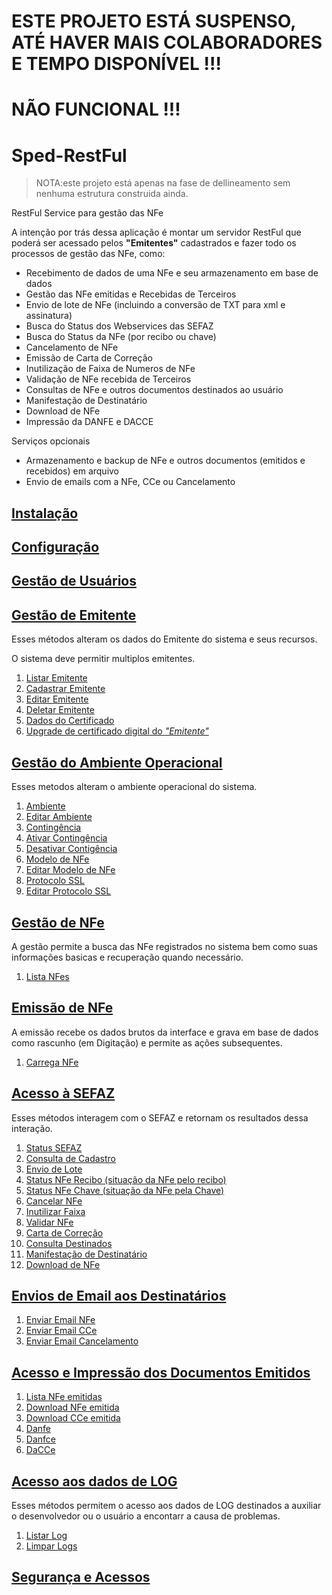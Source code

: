 # ESTE PROJETO ESTÁ SUSPENSO, ATÉ HAVER MAIS COLABORADORES E TEMPO DISPONÍVEL !!!
# NÃO FUNCIONAL !!! 
# Sped-RestFul

>NOTA:este projeto está apenas na fase de dellineamento sem nenhuma estrutura construida ainda.

RestFul Service para gestão das NFe

A intenção por trás dessa aplicação é montar um servidor RestFul que poderá ser acessado pelos **"Emitentes"** cadastrados e fazer todo os processos de gestão das NFe, como:

- Recebimento de dados de uma NFe e seu armazenamento em base de dados
- Gestão das NFe emitidas e Recebidas de Terceiros
- Envio de lote de NFe (incluindo a conversão de TXT para xml e assinatura)
- Busca do Status dos Webservices das SEFAZ
- Busca do Status da NFe (por recibo ou chave)
- Cancelamento de NFe
- Emissão de Carta de Correção
- Inutilização de Faixa de Numeros de NFe
- Validação de NFe recebida de Terceiros
- Consultas de NFe e outros documentos destinados ao usuário
- Manifestação de Destinatário
- Download de NFe
- Impressão da DANFE e DACCE

Serviços opcionais
- Armazenamento e backup de NFe e outros documentos (emitidos e recebidos) em arquivo
- Envio de emails com a NFe, CCe ou Cancelamento

## [Instalação](docs/INSTALL.md)

## [Configuração](docs/CONFIGURE.md)

## [Gestão de Usuários](docs/USUARIOS.md)

## [Gestão de Emitente](docs/EMITENTE.md)
Esses métodos alteram os dados do Emitente do sistema e seus recursos.

O sistema deve permitir multiplos emitentes.

1. [Listar Emitente](docs/EMITENTE.md#listar-usuários)
2. [Cadastrar Emitente](docs/EMITENTE.md#cadastrar-usuários)
2. [Editar Emitente](docs/EMITENTE.md#editar-usuário)
3. [Deletar Emitente](docs/EMITENTE.md#deletar-usuário)
4. [Dados do Certificado](docs/EMITENTE.md#dados-do-certificado)
5. [Upgrade de certificado digital do *"Emitente"*](docs/EMITENTE.md#upgrade-do-certificado)

## [Gestão do Ambiente Operacional](docs/AMBIENTE.md)
Esses metodos alteram o ambiente operacional do sistema.

1. [Ambiente](docs/AMBIENTE.md#ambiente)
2. [Editar Ambiente](docs/AMBIENTE.md#editar-ambiente)
3. [Contingência](docs/AMBIENTE.md#contingência)
4. [Ativar Contingência](docs/AMBIENTE.md#ativar-contingência)
5. [Desativar Contigência](docs/AMBIENTE.md#desativar-contingência)
6. [Modelo de NFe](docs/AMBIENTE.md#modelo-de-nfe)
7. [Editar Modelo de NFe](docs/AMBIENTE.md#editar-modelo-de-nfe)
8. [Protocolo SSL](docs/AMBIENTE.md#protocolo-ssl)
9. [Editar Protocolo SSL](docs/AMBIENTE.md#editar-protocolo-ssl)

## [Gestão de NFe](docs/GESTAO.md)

A gestão permite a busca das NFe registrados no sistema bem como suas informações basicas e recuperação quando necessário.

1. [Lista NFes](docs/GESTAO.md#listar)


## [Emissão de NFe](docs/EMISSAO.md)

A emissão recebe os dados brutos da interface e grava em base de dados como rascunho (em Digitação) e permite as ações subsequentes.

1. [Carrega NFe](EMISSAO.md#load)


## [Acesso à SEFAZ](docs/SEFAZ.md)
Esses métodos interagem com o SEFAZ e retornam os resultados dessa interação.

1. [Status SEFAZ](docs/SEFAZ.md#status-sefaz)
1. [Consulta de Cadastro](docs/SEFAZ.md#consulta-de-cadastro)
2. [Envio de Lote](docs/SEFAZ.md#envio-de-lote)
3. [Status NFe Recibo (situação da NFe pelo recibo)](docs/SEFAZ.md#status-nfe-recibo)
4. [Status NFe Chave (situação da NFe pela Chave)](docs/SEFAZ.md#status-nfe-chave)
5. [Cancelar NFe](docs/SEFAZ.md#cancelar-nfe)
6. [Inutilizar Faixa](docs/SEFAZ.md#inutilizar-faixa)
7. [Validar NFe](docs/SEFAZ.md#validar-nfe)
8. [Carta de Correção](docs/SEFAZ.md#carta-de-correção)
9. [Consulta Destinados](docs/SEFAZ.md#consulta-destinados)
10. [Manifestação de Destinatário](docs/SEFAZ.md#manifestação-de-destinatário)
11. [Download de NFe](docs/SEFAZ.md#download-de-nfe)

## [Envios de Email aos Destinatários](docs/EMAILS.md)

1. [Enviar Email NFe](docs/EMAILS.md#enviar-nfe)
2. [Enviar Email CCe](docs/EMAILS.md#enviar-cce)
3. [Enviar Email Cancelamento](docs/EMAILS.md#enviar-cancelamento)

## [Acesso e Impressão dos Documentos Emitidos](docs/STORAGE.md)

1. [Lista NFe emitidas](docs/STORAGE.md)
2. [Download NFe emitida](docs/STORAGE.md)
3. [Download CCe emitida](docs/STORAGE.md)
4. [Danfe](docs/STORAGE.md#danfe)
5. [Danfce](docs/STORAGE.md#danfce)
6. [DaCCe](docs/STORAGE.md#dacce)

## [Acesso aos dados de LOG](docs/LOG.md)
Esses métodos permitem o acesso aos dados de LOG destinados a auxiliar o desenvolvedor ou o usuário a encontarr a causa de problemas.

1. [Listar Log](docs/LOG.md#listar)
2. [Limpar Logs](docs/LOG.md#limpar)

## [Segurança e Acessos](docs/SECURITY.md)
